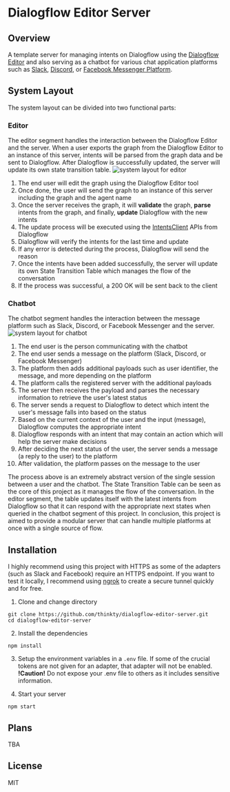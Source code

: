 # Dialogflow Editor Server

## Overview
A template server for managing intents on Dialogflow using the [Dialogflow Editor](https://github.com/thinkty/dialogflow-editor) and also serving as a chatbot for various chat application platforms such as [Slack](https://api.slack.com/bot-users), [Discord](https://discordpy.readthedocs.io/en/latest/discord.html), or [Facebook Messenger Platform](https://developers.facebook.com/docs/messenger-platform/).

## System Layout
The system layout can be divided into two functional parts:

### Editor
The editor segment handles the interaction between the Dialogflow Editor and the server. When a user exports the graph from the Dialogflow Editor to an instance of this server, intents will be parsed from the graph data and be sent to Dialogflow. After Dialogflow is successfully updated, the server will update its own state transition table.
![system layout for editor](https://imgur.com/OfWKkHT.png)
1. The end user will edit the graph using the Dialogflow Editor tool
2. Once done, the user will send the graph to an instance of this server including the graph and the agent name
3. Once the server receives the graph, it will **validate** the graph, **parse** intents from the graph, and finally, **update** Dialogflow with the new intents
4. The update process will be executed using the [IntentsClient](https://googleapis.dev/nodejs/dialogflow/latest/v2.IntentsClient.html#batchUpdateIntents) APIs from Dialogflow
5. Dialogflow will verify the intents for the last time and update
6. If any error is detected during the process, Dialogflow will send the reason
7. Once the intents have been added successfully, the server will update its own State Transition Table which manages the flow of the conversation
8. If the process was successful, a 200 OK will be sent back to the client

### Chatbot
The chatbot segment handles the interaction between the message platform such as Slack, Discord, or Facebook Messenger and the server.
![system layout for chatbot](https://imgur.com/Q5CzUr1.png)
1. The end user is the person communicating with the chatbot
2. The end user sends a message on the platform (Slack, Discord, or Facebook Messenger)
3. The platform then adds additional payloads such as user identifier, the message, and more depending on the platform
4. The platform calls the registered server with the additional payloads
5. The server then receives the payload and parses the necessary information to retrieve the user's latest status
6. The server sends a request to Dialogflow to detect which intent the user's message falls into based on the status
7. Based on the current context of the user and the input (message), Dialogflow computes the appropriate intent
8. Dialogflow responds with an intent that may contain an action which will help the server make decisions
9. After deciding the next status of the user, the server sends a message (a reply to the user) to the platform
10. After validation, the platform passes on the message to the user

The process above is an extremely abstract version of the single session between a user and the chatbot.
The State Transition Table can be seen as the core of this project as it manages the flow of the conversation.
In the editor segment, the table updates itself with the latest intents from Dialogflow so that it can respond with the appropriate next states when queried in the chatbot segment of this project.
In conclusion, this project is aimed to provide a modular server that can handle multiple platforms at once with a single source of flow.

## Installation
I highly recommend using this project with HTTPS as some of the adapters (such as Slack and Facebook) require an HTTPS endpoint.
If you want to test it locally, I recommend using [ngrok](https://ngrok.com/) to create a secure tunnel quickly and for free.

1. Clone and change directory
```
git clone https://github.com/thinkty/dialogflow-editor-server.git
cd dialogflow-editor-server
```
2. Install the dependencies
```
npm install
```
3. Setup the environment variables in a `.env` file. If some of the crucial tokens are not given for an adapter, that adapter will not be enabled. **!Caution!** Do not expose your .env file to others as it includes sensitive information.


4. Start your server
```
npm start
```

## Plans
TBA

## License
MIT
